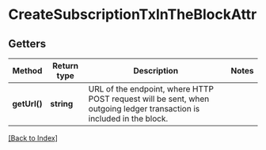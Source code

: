 # CreateSubscriptionTxInTheBlockAttr

## Getters

Method | Return type | Description | Notes
------------ | ------------- | ------------- | -------------
**getUrl()** | **string** | URL of the endpoint, where HTTP POST request will be sent, when outgoing ledger transaction is included in the block. |

[[Back to Index]](../index.md)
